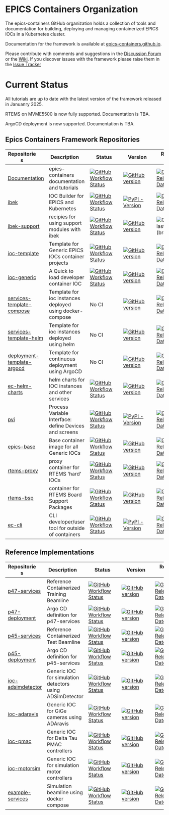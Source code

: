 # EPICS Containers Organization

The epics-containers GitHub organization holds a collection of tools and documentation
for building, deploying and managing containerized EPICS IOCs in a Kubernetes cluster.

Documentation for the framework is available at
[epics-containers.github.io](https://epics-containers.github.io/).

Please contribute with comments and suggestions in the
[Discussion Forum](https://github.com/epics-containers/epics-containers.github.io/discussions)
or the [Wiki](https://github.com/epics-containers/epics-containers.github.io/wiki).
If you discover issues with the framework please raise them in the
[Issue Tracker](https://github.com/epics-containers/epics-containers.github.io/issues)

# Current Status

All tutorials are up to date with the latest version of the framework released in Januanry 2025.

RTEMS on MVME5500 is now fully supported. Documentation is TBA.

ArgoCD deployment is now supported. Documentation is TBA.

## Epics Containers Framework Repositories

|<div style="width:90px">Repositories</div>|<div style="width:100px">Description</div>|<div style="width:90px">Status</div>|<div style="width:90px">Version</div>|<div style="width:90px">Release Date</div>|
|------------------------------------------|------------------------------------------|------------------------------------|-------------------------------------|------------------------------------------|
|[Documentation](https://github.com/epics-containers/epics-containers.github.io)|epics-containers documentation and tutorials|[![GitHub Workflow Status](https://img.shields.io/github/actions/workflow/status/epics-containers/epics-containers.github.io/ci.yml)](https://github.com/epics-containers/epics-containers.github.io/actions)|[![GitHub version](https://img.shields.io/github/release/epics-containers/epics-containers.github.io/all?include_prereleases;label=tag)](https://github.com/epics-containers/epics-containers.github.io/releases)|[![GitHub Release Date](https://img.shields.io/github/release-date/epics-containers/epics-containers.github.io?label=release)](https://github.com/epics-containers/epics-containers.github.io/releases)|
|[ibek](https://github.com/epics-containers/ibek)|IOC Builder for EPICS and Kubernetes|[![GitHub Workflow Status](https://img.shields.io/github/actions/workflow/status/epics-containers/ibek/ci.yml)](https://github.com/epics-containers/ibek/actions)|[![PyPI - Version](https://img.shields.io/pypi/v/ibek?label=pypiver)](https://pypi.org/project/ibek)|[![GitHub Release Date](https://img.shields.io/github/release-date/epics-containers/ibek?label=release)](https://github.com/epics-containers/ibek/releases)|
|[ibek-support](https://github.com/epics-containers/ibek-support)|recipies for using support modules with ibek|[![GitHub Workflow Status](https://img.shields.io/github/actions/workflow/status/epics-containers/ibek-support/build.yml)](https://github.com/epics-containers/ibek-support/actions)|[![GitHub version](https://img.shields.io/github/release/epics-containers/ibek-support/all?include_prereleases;label=tag)](https://github.com/epics-containers/ibek-support/releases)|![GitHub last commit (branch)](https://img.shields.io/github/last-commit/epics-containers/ibek-support/main?label=main)|
|[ioc-template](https://github.com/epics-containers/ioc-template)|Template for Generic EPICS IOCs container projects|[![GitHub Workflow Status](https://img.shields.io/github/actions/workflow/status/epics-containers/ioc-template/ci.yml)](https://github.com/epics-containers/ioc-template/actions)|[![GitHub version](https://img.shields.io/github/release/epics-containers/ioc-template/all?include_prereleases;label=tag)](https://github.com/epics-containers/ioc-template/releases)|[![GitHub Release Date](https://img.shields.io/github/release-date/epics-containers/ioc-template?label=release)](https://github.com/epics-containers/ioc-template/releases)|
|[ioc-generic](https://github.com/epics-containers/ioc-generic)|A Quick to load developer container IOC|[![GitHub Workflow Status](https://img.shields.io/github/actions/workflow/status/epics-containers/ioc-generic/build.yml)](https://github.com/epics-containers/ioc-generic/actions)|[![GitHub version](https://img.shields.io/github/release/epics-containers/ioc-generic/all?include_prereleases;label=tag)](https://github.com/epics-containers/ioc-generic/releases)|[![GitHub Release Date](https://img.shields.io/github/release-date/epics-containers/ioc-generic?label=release)](https://github.com/epics-containers/ioc-generic/releases)|
|[services-template-compose](https://github.com/epics-containers/services-template-compose)|Template for ioc instances deployed using docker-compose|No CI|[![GitHub version](https://img.shields.io/github/release/epics-containers/services-template-compose/all?include_prereleases;label=tag)](https://github.com/epics-containers/services-template-compose/releases)|[![GitHub Release Date](https://img.shields.io/github/release-date/epics-containers/services-template-compose?label=release)](https://github.com/epics-containers/services-template-compose/releases)|
|[services-template-helm](https://github.com/epics-containers/services-template-helm)|Template for ioc instances deployed using helm|No CI|[![GitHub version](https://img.shields.io/github/release/epics-containers/services-template-helm/all?include_prereleases;label=tag)](https://github.com/epics-containers/services-template-helm/releases)|[![GitHub Release Date](https://img.shields.io/github/release-date/epics-containers/services-template-helm?label=release)](https://github.com/epics-containers/services-template-helm/releases)|
|[deployment-template-argocd](https://github.com/epics-containers/deployment-template-argocd)|Template for continuous deployment using ArgoCD|No CI|[![GitHub version](https://img.shields.io/github/release/epics-containers/deployment-template-argocd/all?include_prereleases;label=tag)](https://github.com/epics-containers/deployment-template-argocd/releases)|[![GitHub Release Date](https://img.shields.io/github/release-date/epics-containers/deployment-template-argocd?label=release)](https://github.com/epics-containers/deployment-template-argocd/releases)|
|[ec-helm-charts](https://github.com/epics-containers/ec-helm-charts)|helm charts for IOC instances and other services|[![GitHub Workflow Status](https://img.shields.io/github/actions/workflow/status/epics-containers/ec-helm-charts/helm_deploy.yml)](https://github.com/epics-containers/ec-helm-charts/actions)|[![GitHub version](https://img.shields.io/github/release/epics-containers/ec-helm-charts/all?include_prereleases;label=tag)](https://github.com/epics-containers/ec-helm-charts/releases)|[![GitHub Release Date](https://img.shields.io/github/release-date/epics-containers/ec-helm-charts?label=release)](https://github.com/epics-containers/ec-helm-charts/releases)|
|[pvi](https://github.com/epics-containers/pvi)|Process Variable Interface: define Devices and screens|[![GitHub Workflow Status](https://img.shields.io/github/actions/workflow/status/epics-containers/pvi/ci.yml)](https://github.com/epics-containers/pvi/actions)|[![PyPI - Version](https://img.shields.io/pypi/v/pvi?label=pypiver)](https://pypi.org/project/pvi)|[![GitHub Release Date](https://img.shields.io/github/release-date/epics-containers/pvi?label=release)](https://github.com/epics-containers/pvi/releases)|
|[epics-base](https://github.com/epics-containers/epics-base)|Base container image for all Generic IOCs|[![GitHub Workflow Status](https://img.shields.io/github/actions/workflow/status/epics-containers/epics-base/build.yml)](https://github.com/epics-containers/epics-base/actions)|[![GitHub version](https://img.shields.io/github/release/epics-containers/epics-base/all?include_prereleases;label=tag)](https://github.com/epics-containers/epics-base/releases)|[![GitHub Release Date](https://img.shields.io/github/release-date/epics-containers/epics-base?label=release)](https://github.com/epics-containers/epics-base/releases)|
|[rtems-proxy](https://github.com/epics-containers/rtems-proxy)|proxy container for RTEMS 'hard' IOCs|[![GitHub Workflow Status](https://img.shields.io/github/actions/workflow/status/epics-containers/rtems-proxy/ci.yml)](https://github.com/epics-containers/rtems-proxy/actions)|[![GitHub version](https://img.shields.io/github/release/epics-containers/rtems-proxy/all?include_prereleases;label=tag)](https://github.com/epics-containers/rtems-proxy/releases)|[![GitHub Release Date](https://img.shields.io/github/release-date/epics-containers/rtems-proxy?label=release)](https://github.com/epics-containers/rtems-proxy/releases)|
|[rtems-bsp](https://github.com/epics-containers/rtems-bsp)|container for RTEMS Board Support Packages|[![GitHub Workflow Status](https://img.shields.io/github/actions/workflow/status/epics-containers/rtems-bsp/build.yml)](https://github.com/epics-containers/rtems-bsp/actions)|[![GitHub version](https://img.shields.io/github/release/epics-containers/rtems-bsp/all?include_prereleases;label=tag)](https://github.com/epics-containers/rtems-bsp/releases)|[![GitHub Release Date](https://img.shields.io/github/release-date/epics-containers/rtems-bsp?label=release)](https://github.com/epics-containers/rtems-bsp/releases)|
|[ec-cli](https://github.com/epics-containers/edge-containers-cli)|CLI developer/user tool for outside of containers|[![GitHub Workflow Status](https://img.shields.io/github/actions/workflow/status/epics-containers/edge-containers-cli/ci.yml)](https://github.com/epics-containers/edge-containers-cli/actions)|[![PyPI - Version](https://img.shields.io/pypi/v/edge-containers-cli?label=pypiver)](https://pypi.org/project/edge-containers-cli)|[![GitHub Release Date](https://img.shields.io/github/release-date/epics-containers/edge-containers-cli?label=release)](https://github.com/epics-containers/edge-containers-cli/releases)|

## Reference Implementations

|<div style="width:90px">Repositories</div>|<div style="width:100px">Description</div>|<div style="width:90px">Status</div>|<div style="width:90px">Version</div>|<div style="width:90px">Release Date</div>|
|------------------------------------------|------------------------------------------|------------------------------------|-------------------------------------|------------------------------------------|
|[p47-services](https://github.com/epics-containers/p47-services)|Reference Containerized Training Beamline|[![GitHub Workflow Status](https://img.shields.io/github/actions/workflow/status/epics-containers/p47-services/verify.yml)](https://github.com/epics-containers/p47-services/actions)|[![GitHub version](https://img.shields.io/github/release/epics-containers/p47-services/all?include_prereleases;label=tag)](https://github.com/epics-containers/p47-services/releases)|[![GitHub Release Date](https://img.shields.io/github/release-date/epics-containers/p47-services?label=release)](https://github.com/epics-containers/p47-services/releases)|
|[p47-deployment](https://github.com/epics-containers/p47-deployment)|Argo CD definition for p47-services|[![GitHub Workflow Status](https://img.shields.io/github/actions/workflow/status/epics-containers/p47-deployment/verify.yml)](https://github.com/epics-containers/p47-deployment/actions)|[![GitHub version](https://img.shields.io/github/release/epics-containers/p47-deployment/all?include_prereleases;label=tag)](https://github.com/epics-containers/p47-deployment/releases)|[![GitHub Release Date](https://img.shields.io/github/release-date/epics-containers/p47-deployment?label=release)](https://github.com/epics-containers/p47-deployment/releases)|
|[p45-services](https://github.com/epics-containers/p45-services)|Reference Containerized Test Beamline|[![GitHub Workflow Status](https://img.shields.io/github/actions/workflow/status/epics-containers/p45-services/verify.yml)](https://github.com/epics-containers/p45-services/actions)|[![GitHub version](https://img.shields.io/github/release/epics-containers/p45-services/all?include_prereleases;label=tag)](https://github.com/epics-containers/p45-services/releases)|[![GitHub Release Date](https://img.shields.io/github/release-date/epics-containers/p45-services?label=release)](https://github.com/epics-containers/p45-services/releases)|
|[p45-deployment](https://github.com/epics-containers/p45-deployment)|Argo CD definition for p45-services|[![GitHub Workflow Status](https://img.shields.io/github/actions/workflow/status/epics-containers/p45-deployment/verify.yml)](https://github.com/epics-containers/p45-deployment/actions)|[![GitHub version](https://img.shields.io/github/release/epics-containers/p45-deployment/all?include_prereleases;label=tag)](https://github.com/epics-containers/p45-deployment/releases)|[![GitHub Release Date](https://img.shields.io/github/release-date/epics-containers/p45-deployment?label=release)](https://github.com/epics-containers/p45-deployment/releases)|
|[ioc-adsimdetector](https://github.com/epics-containers/ioc-adsimdetector)|Generic IOC for simulation detectors using ADSimDetector|[![GitHub Workflow Status](https://img.shields.io/github/actions/workflow/status/epics-containers/ioc-adsimdetector/build.yml)](https://github.com/epics-containers/ioc-adsimdetector/actions)|[![GitHub version](https://img.shields.io/github/release/epics-containers/ioc-adsimdetector/all?include_prereleases;label=tag)](https://github.com/epics-containers/ioc-adsimdetector/releases)|[![GitHub Release Date](https://img.shields.io/github/release-date/epics-containers/ioc-adsimdetector?label=release)](https://github.com/epics-containers/ioc-adsimdetector/releases)|
|[ioc-adaravis](https://github.com/epics-containers/ioc-adaravis)|Generic IOC for GiGe cameras using ADAravis|[![GitHub Workflow Status](https://img.shields.io/github/actions/workflow/status/epics-containers/ioc-adaravis/build.yml)](https://github.com/epics-containers/ioc-adaravis/actions)|[![GitHub version](https://img.shields.io/github/release/epics-containers/ioc-adaravis/all?include_prereleases;label=tag)](https://github.com/epics-containers/ioc-adaravis/releases)|[![GitHub Release Date](https://img.shields.io/github/release-date/epics-containers/ioc-adaravis?label=release)](https://github.com/epics-containers/ioc-adaravis/releases)|
|[ioc-pmac](https://github.com/epics-containers/ioc-pmac)|Generic IOC for Delta Tau PMAC controllers|[![GitHub Workflow Status](https://img.shields.io/github/actions/workflow/status/epics-containers/ioc-pmac/build.yml)](https://github.com/epics-containers/ioc-pmac/actions)|[![GitHub version](https://img.shields.io/github/release/epics-containers/ioc-pmac/all?include_prereleases;label=tag)](https://github.com/epics-containers/ioc-pmac/releases)|[![GitHub Release Date](https://img.shields.io/github/release-date/epics-containers/ioc-pmac?label=release)](https://github.com/epics-containers/ioc-pmac/releases)|
|[ioc-motorsim](https://github.com/epics-containers/ioc-motorsim)|Generic IOC for simulation motor controllers|[![GitHub Workflow Status](https://img.shields.io/github/actions/workflow/status/epics-containers/ioc-motorsim/build.yml)](https://github.com/epics-containers/ioc-motorsim/actions)|[![GitHub version](https://img.shields.io/github/release/epics-containers/ioc-motorsim/all?include_prereleases;label=tag)](https://github.com/epics-containers/ioc-motorsim/releases)|[![GitHub Release Date](https://img.shields.io/github/release-date/epics-containers/ioc-motorsim?label=release)](https://github.com/epics-containers/ioc-motorsim/releases)|
|[example-services](https://github.com/epics-containers/example-services)|Simulation beamline using docker compose|[![GitHub Workflow Status](https://img.shields.io/github/actions/workflow/status/epics-containers/example-services/verify.yml)](https://github.com/epics-containers/example-services/actions)|[![GitHub version](https://img.shields.io/github/release/epics-containers/example-services/all?include_prereleases;label=tag)](https://github.com/epics-containers/example-services/releases)|[![GitHub Release Date](https://img.shields.io/github/release-date/epics-containers/example-services?label=release)](https://github.com/epics-containers/example-services/releases)|

